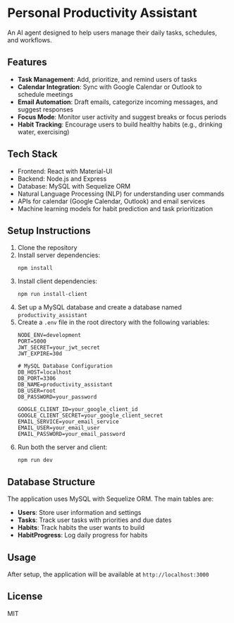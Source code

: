 # Personal Productivity Assistant

An AI agent designed to help users manage their daily tasks, schedules, and workflows.

## Features

- **Task Management**: Add, prioritize, and remind users of tasks
- **Calendar Integration**: Sync with Google Calendar or Outlook to schedule meetings
- **Email Automation**: Draft emails, categorize incoming messages, and suggest responses
- **Focus Mode**: Monitor user activity and suggest breaks or focus periods
- **Habit Tracking**: Encourage users to build healthy habits (e.g., drinking water, exercising)

## Tech Stack

- Frontend: React with Material-UI
- Backend: Node.js and Express
- Database: MySQL with Sequelize ORM
- Natural Language Processing (NLP) for understanding user commands
- APIs for calendar (Google Calendar, Outlook) and email services
- Machine learning models for habit prediction and task prioritization

## Setup Instructions

1. Clone the repository
2. Install server dependencies:
   ```
   npm install
   ```
3. Install client dependencies:
   ```
   npm run install-client
   ```
4. Set up a MySQL database and create a database named `productivity_assistant`
5. Create a `.env` file in the root directory with the following variables:
   ```
   NODE_ENV=development
   PORT=5000
   JWT_SECRET=your_jwt_secret
   JWT_EXPIRE=30d
   
   # MySQL Database Configuration
   DB_HOST=localhost
   DB_PORT=3306
   DB_NAME=productivity_assistant
   DB_USER=root
   DB_PASSWORD=your_password
   
   GOOGLE_CLIENT_ID=your_google_client_id
   GOOGLE_CLIENT_SECRET=your_google_client_secret
   EMAIL_SERVICE=your_email_service
   EMAIL_USER=your_email_user
   EMAIL_PASSWORD=your_email_password
   ```
6. Run both the server and client:
   ```
   npm run dev
   ```

## Database Structure

The application uses MySQL with Sequelize ORM. The main tables are:

- **Users**: Store user information and settings
- **Tasks**: Track user tasks with priorities and due dates
- **Habits**: Track habits the user wants to build
- **HabitProgress**: Log daily progress for habits

## Usage

After setup, the application will be available at `http://localhost:3000`

## License

MIT 